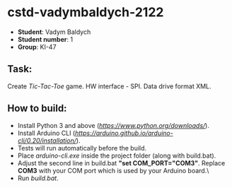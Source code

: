 # cstd-vadymbaldych-2122

- **Student**: Vadym Baldych
- **Student number**: 1
- **Group**: KI-47

## Task: 
Create *Tic-Tac-Toe* game.
HW interface - SPI.
Data drive format XML.

## How to build:
- Install Python 3 and above (*https://www.python.org/downloads/*).
- Install Arduino CLI (*https://arduino.github.io/arduino-cli/0.20/installation/*).
- Tests will run automatically before the build.
- Place *arduino-cli.exe* inside the project folder (along with build.bat).
- Adjust the second line in build.bat **"set COM_PORT="COM3"**. Replace **COM3** with your COM port which is used by your Arduino board.\
- Run *build.bat*.